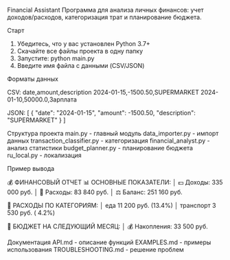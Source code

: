 Financial Assistant
Программа для анализа личных финансов: учет доходов/расходов, категоризация трат и планирование бюджета.

Старт
1. Убедитесь, что у вас установлен Python 3.7+
2. Скачайте все файлы проекта в одну папку
3. Запустите:
python main.py
4. Введите имя файла с данными (CSV/JSON)


Форматы данных

CSV:
date,amount,description
2024-01-15,-1500.50,SUPERMARKET
2024-01-10,50000.0,Зарплата

JSON:
[
  {
    "date": "2024-01-15",
    "amount": -1500.50,
    "description": "SUPERMARKET"
  }
]


Структура проекта
main.py - главный модуль
data_importer.py - импорт данных
transaction_classifier.py - категоризация
financial_analyst.py - анализ статистики
budget_planner.py - планирование бюджета
ru_local.py - локализация


Пример вывода

💰 ФИНАНСОВЫЙ ОТЧЕТ
📊 ОСНОВНЫЕ ПОКАЗАТЕЛИ:
│   💵 Доходы:          335 000 руб.
│   💸 Расходы:          83 840 руб.
│   ⚖️  Баланс:         251 160 руб.

🛒 РАСХОДЫ ПО КАТЕГОРИЯМ:
│   еда               11 200 руб. (13.4%)
│   транспорт          3 530 руб. ( 4.2%)

🎯 БЮДЖЕТ НА СЛЕДУЮЩИЙ МЕСЯЦ:
│   💰 Накопления:        33 500 руб.


Документация
API.md - описание функций
EXAMPLES.md - примеры использования
TROUBLESHOOTING.md - решение проблем